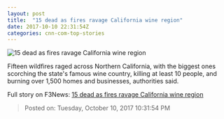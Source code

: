 ```yaml
---
layout: post
title:  "15 dead as fires ravage California wine region"
date: 2017-10-10 22:31:54Z
categories: cnn-com-top-stories
---
```


![15 dead as fires ravage California wine region](http://i2.cdn.cnn.com/cnnnext/dam/assets/171009071730-01-napa-county-wildfire-super-tease.jpg)

Fifteen wildfires raged across Northern California, with the biggest ones scorching the state's famous wine country, killing at least 10 people, and burning over 1,500 homes and businesses, authorities said.


Full story on F3News: [15 dead as fires ravage California wine region](http://www.f3nws.com/n/cnBybF)

> Posted on: Tuesday, October 10, 2017 10:31:54 PM
